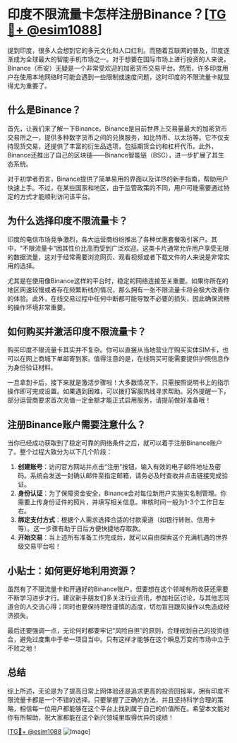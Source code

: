 # 印度不限流量卡怎样注册Binance？[[TG💪+ @esim1088](https://t.me/s/esim1088)]

提到印度，很多人会想到它的多元文化和人口红利。而随着互联网的普及，印度逐渐成为全球最大的智能手机市场之一。对于想要在国际市场上进行投资的人来说，Binance（币安）无疑是一个非常受欢迎的加密货币交易平台。然而，许多印度用户在使用本地网络时可能会遇到一些限制或速度问题，这时印度的不限流量卡就显得尤为重要了。

## 什么是Binance？

首先，让我们来了解一下Binance。Binance是目前世界上交易量最大的加密货币交易所之一，提供多种数字货币之间的兑换服务，如比特币、以太坊等。它不仅支持现货交易，还提供了丰富的衍生品选项，包括期货合约和杠杆代币。此外，Binance还推出了自己的区块链——Binance智能链（BSC），进一步扩展了其生态系统。

对于初学者而言，Binance提供了简单易用的界面以及详尽的新手指南，帮助用户快速上手。不过，在某些国家和地区，由于监管政策的不同，用户可能需要通过特定的方式才能顺利访问该平台。

## 为什么选择印度不限流量卡？

印度的电信市场竞争激烈，各大运营商纷纷推出了各种优惠套餐吸引客户。其中，“不限流量卡”因其性价比高而受到广泛欢迎。这类卡片通常允许用户享受无限的数据流量，这对于经常需要浏览网页、观看视频或者下载文件的人来说是非常实用的选择。

尤其是在使用像Binance这样的平台时，稳定的网络连接至关重要。如果你所在的地区网速较慢或者存在频繁断线的情况，那么拥有一张不限流量卡将会极大改善你的体验。此外，在线交易过程中任何中断都可能导致不必要的损失，因此确保流畅的操作环境非常重要。

## 如何购买并激活印度不限流量卡？

购买印度不限流量卡其实并不复杂。你可以直接从当地营业厅购买实体SIM卡，也可以在网上商城下单邮寄到家。值得注意的是，在线购买可能需要提供护照信息作为身份验证材料。

一旦拿到卡后，接下来就是激活步骤啦！大多数情况下，只需按照说明书上的指示操作即可完成设置。如果遇到困难，可以拨打客服热线寻求帮助。另外提醒一下，部分运营商要求首次充值一定金额才能正式启用服务，请提前做好准备哦！

## 注册Binance账户需要注意什么？

当你已经成功获取到了稳定可靠的网络条件之后，就可以着手注册Binance账户了。整个过程大致分为以下几个阶段：

1. **创建账号**：访问官方网站并点击“注册”按钮，输入有效的电子邮件地址及密码。系统会发送一封确认邮件至指定邮箱，请务必及时查收并点击链接完成验证。
2. **身份认证**：为了保障资金安全，Binance会对每位新用户实施实名制管理。你需要上传身份证件的照片，并填写相关信息。审核时间一般为1-3个工作日左右。
3. **绑定支付方式**：根据个人需求选择合适的付款渠道（如银行转账、信用卡等）。这一步骤有助于日后方便快捷地存取款。
4. **开始交易**：当上述所有准备工作完成后，就可以自由探索这个充满机遇的世界级交易平台啦！

## 小贴士：如何更好地利用资源？

虽然有了不限流量卡和开通好的Binance账户，但要想在这个领域有所收获还需要不断学习进步才行。建议新手朋友们多关注行业资讯，参加社区讨论，与其他志同道合的人交流心得；同时也要保持理性谨慎的态度，切勿盲目跟风操作以免造成经济损失。

最后还要强调一点，无论何时都要牢记“风险自担”的原则，合理规划自己的投资组合，避免过度集中于单一项目当中。只有这样才能够在这个瞬息万变的市场中立于不败之地！

## 总结

综上所述，无论是为了提高日常上网体验还是追求更高的投资回报率，拥有印度不限流量卡都是一个不错的选择。只要掌握了正确的方法，并且坚持科学合理的策略，相信每一位用户都能够在这个平台上找到属于自己的价值所在。希望本文能对你有所帮助，祝大家都能在这个新兴领域里取得优异的成绩！

[[TG💪+ @esim1088](https://t.me/s/esim1088) ![Image](https://i.postimg.cc/4NQfJmqS/Snipaste-2025-05-13-00-14-12.png)]